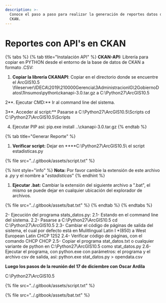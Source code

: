 ```yaml
---
description: >-
  Conoce el paso a paso para realizar la generación de reportes datos desde
  CKAN.
---
```


# Reportes con API's en CKAN

{% tabs %}
{% tab title="Instalación API" %}
**CKAN-API:** Librería para copiar en PYTHON desde el entorno de la base de datos de CKAN a formato .CSV:

1. **Copiar la librería CKANAPI**: Copiar en el directorio donde se encuentre el ArcGIS10.5         \fileserver\IDECA\2019\210000Gerencia\3AdministracionIG\2GobiernoDatos\1Insumos\python\ckanapi-3.0.tar.gz a C:\Python27\ArcGIS10.5 

2**. Ejecutar CMD:** Ir al command line del sistema.

3**. Acceder al script:** Pasarse a C:\Python27\ArcGIS10.5\Scripts cd C:\Python27\ArcGIS10.5\Scripts 

4. Ejecutar PIP así: pip.exe install ..\ckanapi-3.0.tar.gz
{% endtab %}

{% tab title="Generar Reporte" %}
1. **Verificar script:** Dejar en ****C:\Python27\ArcGIS10.5\ el script estadisticas.py

{% file src="../.gitbook/assets/script.txt" %}

{% hint style="info" %}
**Nota:** Por favor cambie la extensión de este archivo a _.py_ y el nombre a "_estadisticas_"
{% endhint %}

1. **Ejecutar .bat:** Cambiar la extensión del siguiente archivo a ".bat", el mismo se puede dejar en cualquier ubicación del explorador de archivos.

{% file src="../.gitbook/assets/bat.txt" %}
{% endtab %}
{% endtabs %}



2- Ejecución del programa stats\_datos.py: 2.1- Estando en el command line del sistema. 2.2- Pasarse a C:\Python27\ArcGIS10.5 cd C:\Python27\ArcGIS10.5 2.3- Cambiar el código de páginas de salida del sistema, el cual por defecto está en Mulitlingual Latin I \*\(850\) a West European Latin CHCP 1252 2.4- Verificar código de páginas, con el comando CHCP CHCP 2.5- Copiar el programa stat\_datos.txt o cualquier variante de python en C:\Python27\ArcGIS10.5 como stat\_datos.py 2.6- Ejecutar el programa, con python.exe con parámetros: el programa y el archivo csv de salida, así: python.exe stat\_datos.py &gt; opendata.csv

**Luego los pasos de la reunión del 17 de diciembre con Oscar Ardila**

C:\Python27\ArcGIS10.5

{% file src="../.gitbook/assets/script.txt" %}

{% file src="../.gitbook/assets/bat.txt" %}



